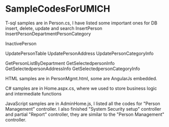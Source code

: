 # SampleCodesForUMICH
T-sql samples are in Person.cs, I have listed some important ones for DB insert, delete, update and search
  InsertPerson
  InsertPersonDepartmentPersonCategory

  InactivePerson

  UpdatePersonTable
  UpdatePersonAddress
  UpdatePersonCategoryInfo

  GetPersonListByDepartment
  GetSelectedpersonInfo
  GetSelectedpersonAddressInfo
  GetSelectedpersonCategoryInfo

HTML samples are in PersonMgmt.html, some are AngularJs embedded. 

C# samples are in Home.aspx.cs, where we used to store business logic and intermediate functions

JavaScript samples are in AdminHome.js, I listed all the codes for "Person Management" controller. I also finished "System Security setup" controller and partial "Report" controller, they are similar to the "Person Management" controller.
